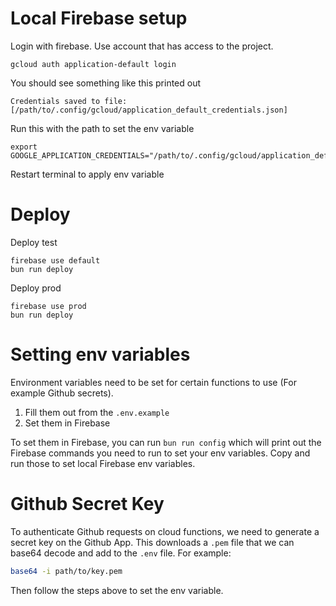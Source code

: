 # Local Firebase setup

Login with firebase. Use account that has access to the project.

```
gcloud auth application-default login
```

You should see something like this printed out

```
Credentials saved to file: [/path/to/.config/gcloud/application_default_credentials.json]
```

Run this with the path to set the env variable

```
export GOOGLE_APPLICATION_CREDENTIALS="/path/to/.config/gcloud/application_default_credentials.json"

```

Restart terminal to apply env variable

# Deploy

Deploy test

```
firebase use default
bun run deploy
```

Deploy prod

```
firebase use prod
bun run deploy
```

# Setting env variables

Environment variables need to be set for certain functions to use (For example Github secrets).

1. Fill them out from the `.env.example`
2. Set them in Firebase

To set them in Firebase, you can run `bun run config` which will print out the Firebase commands you need to run to set your env variables.
Copy and run those to set local Firebase env variables.

# Github Secret Key

To authenticate Github requests on cloud functions, we need to generate a secret key on the Github App. This downloads a `.pem` file that we can base64 decode and add to the `.env` file. For example:

```bash
base64 -i path/to/key.pem
```

Then follow the steps above to set the env variable.
